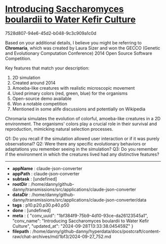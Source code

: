 # [Introducing Saccharomyces boulardii to Water Kefir Culture](https://claude.ai/chat/1bf384f9-75b9-4d10-93ce-da26123545a1)

7528d807-94e6-45d2-b048-9c3c909a1c0d

 Based on your additional details, I believe you might be referring to **Chromaria**, which was created by Laura Sizer and won the GECCO (Genetic and Evolutionary Computation Conference) 2014 Open Source Software Competition.

Key features that match your description:

1. 2D simulation
2. Created around 2014
3. Amoeba-like creatures with realistic microscopic movement
4. Used primary colors (red, green, blue) for the organisms
5. Open-source demo available
6. Won a notable competition
7. Mentioned in some alife discussions and potentially on Wikipedia

Chromaria simulates the evolution of colorful, amoeba-like creatures in a 2D environment. The organisms' colors play a crucial role in their survival and reproduction, mimicking natural selection processes.

Q1: Do you recall if the simulation allowed user interaction or if it was purely observational?
Q2: Were there any specific evolutionary behaviors or adaptations you remember seeing in the simulation?
Q3: Do you remember if the environment in which the creatures lived had any distinctive features?

---

* **appName** : claude-json-converter
* **appPath** : claude-json-converter
* **subtask** : [undefined]
* **rootDir** : /home/danny/github-danny/transmissions/src/applications/claude-json-converter
* **dataDir** : /home/danny/github-danny/transmissions/src/applications/claude-json-converter/data
* **tags** : p10.p20.p30.p40.p50
* **done** : [undefined]
* **meta** : {
  "conv_uuid": "1bf384f9-75b9-4d10-93ce-da26123545a1",
  "conv_name": "Introducing Saccharomyces boulardii to Water Kefir Culture",
  "updated_at": "2024-09-28T13:33:38.045459Z"
}
* **filepath** : /home/danny/github-danny/hyperdata/docs/postcraft/content-raw/chat-archives/md/1bf3/2024-09-27_752.md